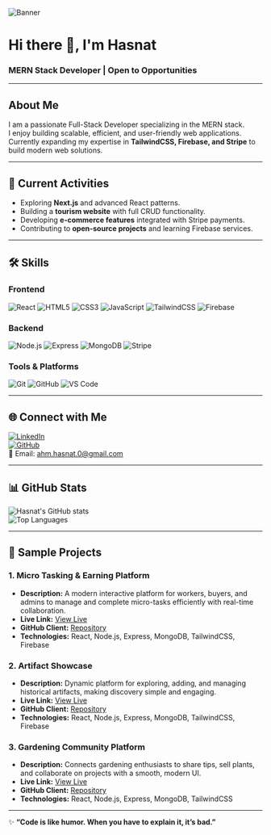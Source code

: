 <!-- Banner Image -->
![Banner](https://images.unsplash.com/photo-1581091870622-4f2a136c7ef2?auto=format&fit=crop&w=1350&q=80)

# Hi there 👋, I'm Hasnat  
### MERN Stack Developer | Open to Opportunities

---

## About Me
I am a passionate Full-Stack Developer specializing in the MERN stack.  
I enjoy building scalable, efficient, and user-friendly web applications.  
Currently expanding my expertise in **TailwindCSS, Firebase, and Stripe** to build modern web solutions.  

---

## 🔭 Current Activities
- Exploring **Next.js** and advanced React patterns.  
- Building a **tourism website** with full CRUD functionality.  
- Developing **e-commerce features** integrated with Stripe payments.  
- Contributing to **open-source projects** and learning Firebase services.  

---

## 🛠 Skills

### Frontend
![React](https://img.shields.io/badge/React-61DAFB?style=for-the-badge&logo=react&logoColor=black)
![HTML5](https://img.shields.io/badge/HTML5-E34F26?style=for-the-badge&logo=html5&logoColor=white)
![CSS3](https://img.shields.io/badge/CSS3-1572B6?style=for-the-badge&logo=css3&logoColor=white)
![JavaScript](https://img.shields.io/badge/JavaScript-F7DF1E?style=for-the-badge&logo=javascript&logoColor=black)
![TailwindCSS](https://img.shields.io/badge/TailwindCSS-06B6D4?style=for-the-badge&logo=tailwind-css&logoColor=white)
![Firebase](https://img.shields.io/badge/Firebase-FFCA28?style=for-the-badge&logo=firebase&logoColor=black)

### Backend
![Node.js](https://img.shields.io/badge/Node.js-339933?style=for-the-badge&logo=node.js&logoColor=white)
![Express](https://img.shields.io/badge/Express-000000?style=for-the-badge&logo=express&logoColor=white)
![MongoDB](https://img.shields.io/badge/MongoDB-47A248?style=for-the-badge&logo=mongodb&logoColor=white)
![Stripe](https://img.shields.io/badge/Stripe-635BFF?style=for-the-badge&logo=stripe&logoColor=white)

### Tools & Platforms
![Git](https://img.shields.io/badge/Git-F05032?style=for-the-badge&logo=git&logoColor=white)
![GitHub](https://img.shields.io/badge/GitHub-181717?style=for-the-badge&logo=github&logoColor=white)
![VS Code](https://img.shields.io/badge/VS%20Code-007ACC?style=for-the-badge&logo=visual-studio-code&logoColor=white)

---

## 🌐 Connect with Me
[![LinkedIn](https://img.shields.io/badge/LinkedIn-0077B5?style=for-the-badge&logo=linkedin&logoColor=white)](https://linkedin.com/in/yourprofile)  
[![GitHub](https://img.shields.io/badge/GitHub-181717?style=for-the-badge&logo=github&logoColor=white)](https://github.com/ahm-hasnat)  
📧 Email: ahm.hasnat.0@gmail.com  

---

## 📊 GitHub Stats
![Hasnat's GitHub stats](https://github-readme-stats.vercel.app/api?username=ahm-hasnat&show_icons=true&theme=radical)  
![Top Languages](https://github-readme-stats.vercel.app/api/top-langs/?username=ahm-hasnat&layout=compact&theme=radical)  

---

## 📌 Sample Projects

### 1. Micro Tasking & Earning Platform
- **Description:** A modern interactive platform for workers, buyers, and admins to manage and complete micro-tasks efficiently with real-time collaboration.  
- **Live Link:** [View Live](https://work-nest-dfcbc.web.app/)  
- **GitHub Client:** [Repository](https://github.com/ahm-hasnat/assignment-12-work-nest-client)  
- **Technologies:** React, Node.js, Express, MongoDB, TailwindCSS, Firebase  

### 2. Artifact Showcase
- **Description:** Dynamic platform for exploring, adding, and managing historical artifacts, making discovery simple and engaging.  
- **Live Link:** [View Live](https://assignmen-11-artify.netlify.app/)  
- **GitHub Client:** [Repository](https://github.com/ahm-hasnat/artify-client)  
- **Technologies:** React, Node.js, Express, MongoDB, TailwindCSS, Firebase  

### 3. Gardening Community Platform
- **Description:** Connects gardening enthusiasts to share tips, sell plants, and collaborate on projects with a smooth, modern UI.  
- **Live Link:** [View Live](https://assignment-10-plant-tribe.netlify.app/)  
- **GitHub Client:** [Repository](https://github.com/ahm-hasnat/plant-tribe-client)  
- **Technologies:** React, Node.js, Express, MongoDB, TailwindCSS  

---

✨ **“Code is like humor. When you have to explain it, it’s bad.”**  
